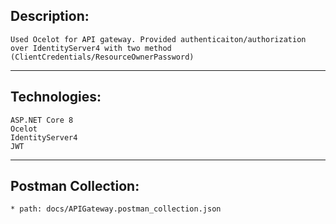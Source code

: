 ## Description:
	Used Ocelot for API gateway. Provided authenticaiton/authorization over IdentityServer4 with two method (ClientCredentials/ResourceOwnerPassword)
	
---------------------------
	
## Technologies:
	ASP.NET Core 8
	Ocelot
	IdentityServer4
	JWT
	
---------------------------
	
## Postman Collection:	
	* path: docs/APIGateway.postman_collection.json